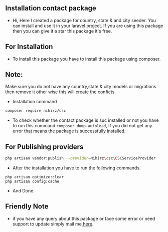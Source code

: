 ## Installation contact package
- Hi, Here I created a package for country, state & and city seeder. You can install and use it in your laravel project. If you are using this package then you can give it a star this package it's free.
## For Installation

- To install this package you have to install this package using composer.

## Note:

Make sure you do not have any country,state & city models or migrations then remove it other wise this will create the conficts.

- Installation command

```bash
composer require nihirz/csc
```

- To check whether the contact package is suc installed or not you have to run this command ```composer dump-autoload```, If you did not get any error that means the package is successfully installed.

## For Publishing providers

```bash
php artisan vendor:publish --provider=Nihirz\csc\CSCServiceProvider
```

- After the installation you have to run the following commands.

```
php artisan optimize:clear
php artisan config:cache
```

- And Done.

## Friendly Note

- if you have any query about this package or face some error or need support to update simply mail me<a href="mailto:testnihir@gmail.com"> here</a>.
